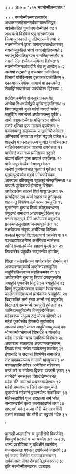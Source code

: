 +++
title = "०१५ नयनोन्मीलनपटलः"

+++
नयनोन्मीलनपटलप्रारंभः    
अथातस्समहेशानसर्वकाम्यार्त्थसिद्धद  
सर्वलोकहितं पुण्यं नयनोन्मीलनं वद  १  
अथ वक्ष्ये विशेषेण श्रुणु शरवणोद्भव  
क्रियानूतनकाले तु प्रतिष्ठासमये तथा  २  
नयनोन्मीलनं कृत्वा जगत्सृष्ट्यर्त्थकारणम्  
नयनोन्मुकुळितं भाव्यं जगत्संहृतिरुच्यते  ३  
स्वयंभू दिव्यलिङ्गञ्च बाणलिङ्गन्तथैव च  
नयनोन्मीलनञ्चैव वर्जयित्वा विशेषतः  ४  
नयनोन्मीलनञ्चैव पीठे चैव तु धारयेत्  ४-२  
अन्येषां रुद्रभागे तु पञ्चभागं प्रकीर्तितम्  
त्रिभागो परिविन्यस्य वृत्ताकारं प्रकीर्तितम्  ५  
एकाश्राकारमेवोक्तं यागाश्रं वा प्रकल्पयेत्  
शेषाद्विरेखयासंख्या पार्श्वयोश्च द्विरेखया  ६  

प्रदक्षिणक्रमेणैव सोमसूत्रं प्रकल्पयेत्  
अन्येषां निधनयोर्मद्ध्ये पूर्णचन्द्राकृतिन्तथा  ७  
विमानमद्ध्यमे कुक्षौ महेशं मण्डले यजेत्  
चतुर्दिशि समभ्यर्च्य अघोरास्त्रन्तु पूर्वके  ८  
सव्ये पाशुपतञ्चैव प्रत्यङ्गिरञ्च पश्चिमे  
उत्तरे क्षुरिकां पूज्य मण्डलं पूजयेत्ततः  ९  
पञ्चगव्यन्तु सङ्कल्प्य सद्यादीन्योजयेत्ततः  
अग्निकार्यं समाराध्य महेशं मद्ध्यमे यजेत्  १०  
शङ्खेषु पञ्चसङ्कल्प्य कुर्यात् गायत्रिमन्त्रतः  
नाळिकेरकपालञ्च पात्राणां दापयेत्ततः  ११  
पात्रोत्तरे वसानञ्च प्रमीताञ्च तदुत्तरे  
ब्रह्माणं दक्षिणे पूज्य कपालं ग्राहयेत्ततः  १२  
पात्रे च पूरयेच्चैव तोयमापूरयेत्ततः  
जलेशं पूजयेत्पश्चात् घृतपात्रं गृहेत्ततः  १३  
घृतमापूरयेच्चैव मद्ध्ये ग्रन्धिपवित्रकम्  
आज्यञ्च बहिरापूज्य स्रुक्स्रुवं संस्कृतिन्तथा  १४  
कपालैः पूरयेदाज्यं होमयेत्तु विशेषतः  
अघोरास्त्रेण साहस्रं शिवं पाशुपतन्तथा  १५  
प्रत्यङ्गिरं समभ्यर्च्य सहस्रञ्च हुनेत्पृथक्  
शतकन्तु विशेषेण प्रत्येकञ्च त्रयाहुतिः  १६  
मूलमन्त्रेण हुत्वाथ शिष्यं कौतुकबन्धनम्  
वेणुदण्डं समादाय अष्टपद्ममुदीरितम्  १७  
षण्णवत्यङ्गुलं दीर्घं अघोरास्त्रं प्रपूजयेत्  
हृत्कमण्डलुसंग्राह्य जलमापूरयेत्ततः  १८  
नक्षत्रेशञ्च संपूज्य अर्चयित्वा विशेषतः  
वल्कलं मुद्गलं विद्यात्काषायं वस्त्रमेव वा  १९  
पञ्चब्रह्मषडङ्गैश्च अर्चयित्वा न्यसेत्ततः  
अग्निं प्रज्वालयेच्चैव ब्रह्माणं पूजयेत्ततः  २०  
शिखाच्छेदं प्रकुर्वीत सद्यमन्त्रेण होमयेत्  

शिखा तच्चोपवीतञ्च अघोरास्त्रेण होमयेत्  २१  
अजपामन्त्रमुच्चार्य अष्टोत्तरशताहुतिम्  
चतुर्विंशतितत्वञ्च संहृतिक्रममेव वा  २२  
अघोरास्त्रेण हुत्वा तु त्रिवारं प्रणवमुच्चरेत्  
त्रयाहुतिं पृथक्चैव निवृत्तिञ्च त्रयाहुतिम्  २३  
विष्णुं संपूजयेत्पश्चात् ब्रह्माणं वैष्णवन्तथा  
कालतत्वादिमभ्यर्च्य प्रत्येकञ्च त्रयाहुतिम्  २४  
विद्याशक्तिं ततो हुत्वा अग्नौ रुद्रं प्रपूजयेत्  
विद्यातत्वं समभ्यर्च्य त्रयाहुतिं हुनेत्ततः  २५  
शान्तित्रयाहुतिञ्चैव विष्णुरुद्रैर्यजेत्ततः  
महेश्वरञ्च संपूज्य रुद्रं योज्य महेश्वरे  २६  
महेशं पूजयेच्चैव ईशतत्वे सुयोजयेत्  
आत्मानं स्वहृदे न्यस्य आहुतित्रयमुत्तमम्  २७  
भोग्यकर्मोपभोगार्त्थं शिष्यदेहे च योजयेत्  
महेशं मस्तके न्यस्य उपदिश्य विशेषतः  २८  
अकारञ्च सकारञ्च अजपामन्त्रमुच्चरन्  
शिवाय मन्त्रं मन्त्रेण उपदेशन्तु कारयेत्  २९  
ईशानादि च सद्यान्तं शिष्येणैव समाचरेत्  
तत्तन्नामप्रकल्प्याथ नामान्ते ब्रह्ममुच्चरन्  ३०  
पञ्चब्रह्माभिधानैश्च अर्चयित्वा महेश्वरम्  
दण्डं करे च संयोज्य द्विकरा वञ्जली कृतम्  ३१  
नाभिदेशे नमस्कृत्य त्रिप्रदक्षिणमारभेत्  
महेश इति नामाख्यं यःपरस्समहेश्वरः  ३२  
महेशे सम्यक्न्यासं चित्तं सन्यासमुच्यते  
पूजायोग्यं महेशानं द्ध्यानयोग्यं सदाशिवम्  ३३  
मोहैस्सदाशिवं पूज्य ब्रह्महत्या समं भवेत्  
सन्यासदर्शनं कृत्वा कन्न्यकादर्शनं तथा  ३४  
अष्टवर्षा भवेत् कन्न्या गौरी चेत् दशवर्षिणी  
उत्तमं कन्न्यका चैव गौरी वा मद्ध्यमं भवेत्  ३५  

’

कुनखी अङ्गहीना च मुण्डीरोगी विवर्जयेत्  
विप्रयुग्मं प्रदर्श्या वा धान्यञ्चैव ततः परम्  ३६  
धान्यं प्रदर्शयित्वा तु दधिक्षीरं प्रदर्शयेत्  
यजमानन्ततः पश्चात् दर्शयेत्सर्वजनानपि  ३७  
एवं कल्प्य विशेषेण महापातकनाशनम्  
सर्वकामप्रदं प्रोक्तं देवसान्निद्ध्यकारणम्  ३८  
इति नयनोन्मीलनपटलः पञ्चदशः  

